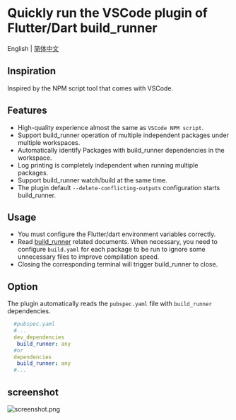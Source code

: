 # Quickly run the VSCode plugin of Flutter/Dart build_runner

 English | [简体中文](https://github.com/awagege/vscode-build-runner/blob/master/README_zh.md)

## Inspiration
Inspired by the NPM script tool that comes with VSCode.



## Features
* High-quality experience almost the same as `VSCode NPM script`.
* Support build_runner operation of multiple independent packages under multiple workspaces.
* Automatically identify Packages with build_runner dependencies in the workspace.
* Log printing is completely independent when running multiple packages.
* Support build_runner watch/build at the same time.
* The plugin default `--delete-conflicting-outputs` configuration starts build_runner.


## Usage
* You must configure the Flutter/dart environment variables correctly.
* Read [build_runner](https://github.com/dart-lang/build/tree/master/build_runner) related documents. When necessary, you need to configure `build.yaml` for each package to be run to ignore some unnecessary files to improve compilation speed.
* Closing the corresponding terminal will trigger build_runner to close.



## Option
The plugin automatically reads the `pubspec.yaml` file with `build_runner` dependencies.
```yaml
  #pubspec.yaml
  #...
  dev_dependencies
   build_runner: any
  #or
  dependencies
   build_runner: any
  #...
```


## screenshot
![screenshot.png](https://ftp.bmp.ovh/imgs/2021/04/070cb16d017ee66c.png)

